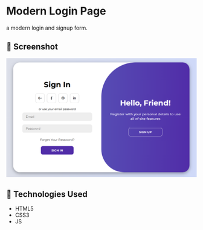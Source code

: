 # Modern Login Page
a modern login and signup form.

## 📸 Screenshot

![Login Page](/login-page.PNG)

## 🔧 Technologies Used

- HTML5  
- CSS3
- JS
